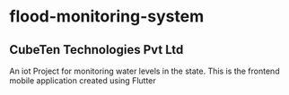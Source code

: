 # flood-monitoring-system
## CubeTen Technologies Pvt Ltd
An iot Project for monitoring water levels in the state.
This is the frontend mobile application created using Flutter

